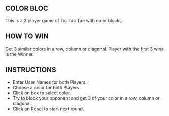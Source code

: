 ## COLOR BLOC

This is a 2 player game of Tic Tac Toe with color blocks.

## HOW TO WIN

Get 3 similar colors in a row, column or diagonal.
Player with the first 3 wins is the Winner.

## INSTRUCTIONS

- Enter User Names for both Players.
- Choose a color for both Players.
- Click on box to select color.
- Try to block your opponent and get 3 of your color in a row, column or diagonal.
- Click on Reset to start next round.
